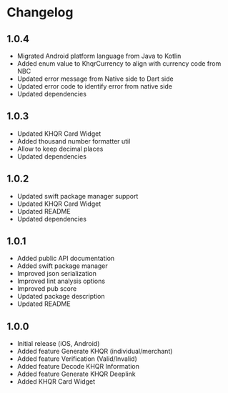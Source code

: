 # Changelog

## 1.0.4
- Migrated Android platform language from Java to Kotlin
- Added enum value to KhqrCurrency to align with currency code from NBC
- Updated error message from Native side to Dart side
- Updated error code to identify error from native side
- Updated dependencies

## 1.0.3
- Updated KHQR Card Widget
- Added thousand number formatter util
- Allow to keep decimal places
- Updated dependencies

## 1.0.2
- Updated swift package manager support
- Updated KHQR Card Widget
- Updated README
- Updated dependencies

## 1.0.1
- Added public API documentation
- Added swift package manager
- Improved json serialization
- Improved lint analysis options
- Improved pub score
- Updated package description
- Updated README

## 1.0.0
- Initial release (iOS, Android)
- Added feature Generate KHQR (individual/merchant)
- Added feature Verification (Valid/Invalid)
- Added feature Decode KHQR Information
- Added feature Generate KHQR Deeplink
- Added KHQR Card Widget